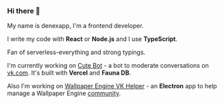 ### Hi there 👋

My name is denexapp, I'm a frontend developer.

I write my code with **React** or **Node.js** and I use **TypeScript**.

Fan of serverless-everything and strong typings. 

I'm currently working on [Cute Bot](https://github.com/denexapp/cute-bot) - a bot to moderate conversations on [vk.com](https://vk.com). It's built with **Vercel** and **Fauna DB**.

Also I'm working on [Wallpaper Engine VK Helper](https://github.com/denexapp/) - an **Electron** app to help manage a Wallpaper Engine [community](https://vk.com/wp.engine).
